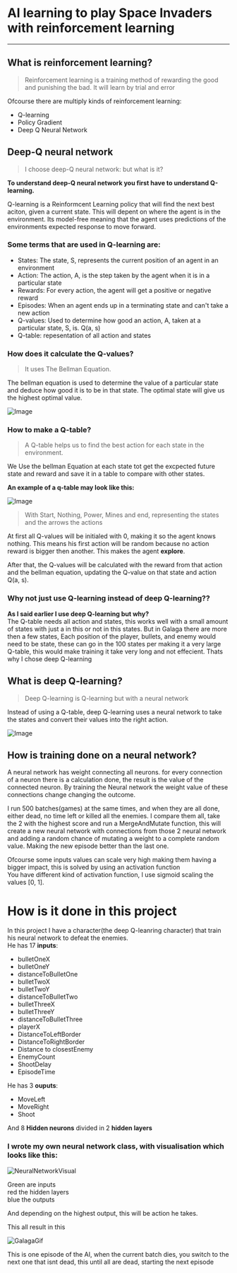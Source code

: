 # AI learning to play Space Invaders with reinforcement learning
***

## What is reinforcement learning?
> Reinforcement learning is a training method of rewarding the good and punishing the bad. It will learn by trial and error

Ofcourse there are multiply kinds of reinforcement learning:
+ Q-learning
+ Policy Gradient
+ Deep Q Neural Network

## Deep-Q neural network
> I choose deep-Q neural network: but what is it?

__To understand deep-Q neural network you first have to understand Q-learning.__

Q-learning is a Reinformcent Learning policy that will find the next best aciton, given a current state. This will depent on where the agent is in the environment.
Its model-free meaning that the agent uses predictions of the environments expected response to move forward.

### Some terms that are used in Q-learning are:
+ States: The state, S, represents the current position of an agent in an environment
+ Action: The action, A, is the step taken by the agent when it is in a particular state
+ Rewards: For every action, the agent will get a positive or negative reward
+ Episodes: When an agent ends up in a terminating state and can't take a new action
+ Q-values: Used to determine how good an action, A, taken at a particular state, S, is. Q(a, s)
+ Q-table: repesentation of all action and states

### How does it calculate the Q-values?
> It uses The Bellman Equation.

The bellman equation is used to determine the value of a particular state and deduce how good it is to be in that state. The optimal state will give us the highest optimal value.

![Image](https://www.simplilearn.com/ice9/free_resources_article_thumb/6-bellman.JPG)

### How to make a Q-table?
> A Q-table helps us to find the best action for each state in the environment.

We Use the bellman Equation at each state tot get the excpected future state and reward and save it in a table to compare with other states.

**An example of a q-table may look like this:**

![Image](https://cdn-media-1.freecodecamp.org/images/AjVvggEquHgsnMN8i4N35AMfx53vZtELEL-l)

> With Start, Nothing, Power, Mines and end, representing the states\
and the arrows the actions

At first all Q-values will be initialed with 0, making it so the agent knows nothing. This means his first action will be random because no action reward is bigger then another. This makes the agent **explore**.

After that, the Q-values will be calculated with the reward from that action and the bellman equation, updating the Q-value on that state and action Q(a, s).

### Why not just use Q-learning instead of deep Q-learning??

**As I said earlier I use deep Q-learning but why?**\
The Q-table needs all action and states, this works well with a small amount of states with just a in this or not in this states.
But in Galaga there are more then a few states, Each position of the player, bullets, and enemy would need to be state, these can go in the 100 states per making it a very large Q-table, this would make training it take very long and not effecient. Thats why I chose deep Q-learning

## What is deep Q-learning?
> Deep Q-learning is Q-learning but with a neural network

Instead of using a Q-table, deep Q-learning uses a neural network to take the states and convert their values into the right action.

![Image](https://www.assemblyai.com/blog/content/images/size/w1000/2022/02/rl5.png)


## How is training done on a neural network?

A neural network has weight connecting all neurons. for every connection of a neuron there is a calculation done, the result is the value of the connected neuron.
By training the Neural network the weight value of these connections change changing the outcome.

I run 500 batches(games) at the same times, and when they are all done, either dead, no time left or killed all the enemies. I compare them all, take the 2 with the highest score and run a MergeAndMutate function, this will create a new neural network with connections from those 2 neural network and adding a random chance of mutating a weight to a complete random value. Making the new episode better than the last one.

Ofcourse some inputs values can scale very high making them having a bigger impact, this is solved by using an activation function\
You have different kind of activation function, I use sigmoid scaling the values [0, 1].

# How is it done in this project

In this project I have a character(the deep Q-leanring character) that train his neural network to defeat the enemies.\
He has 17 **inputs**:
+ bulletOneX
+ bulletOneY
+ distanceToBulletOne
+ bulletTwoX
+ bulletTwoY
+ distanceToBulletTwo
+ bulletThreeX
+ bulletThreeY
+ distanceToBulletThree
+ playerX
+ DistanceToLeftBorder
+ DistanceToRightBorder
+ Distance to closestEnemy
+ EnemyCount
+ ShootDelay
+ EpisodeTime

He has 3 **ouputs**:
+ MoveLeft
+ MoveRight
+ Shoot

And 8 **Hidden neurons** divided in 2 **hidden layers**

### I wrote my own neural network class, with visualisation which looks like this:

![NeuralNetworkVisual](https://user-images.githubusercontent.com/37669649/212311480-82b9ab85-5293-4237-b754-5b8351e61792.png) 

Green are inputs\
red the hidden layers\
blue the outputs


And depending on the highest output, this will be action he takes.

This all result in this

![GalagaGif](https://github.com/samynjonas/Q-learning-AI-playing-Space-Invaders/assets/37669649/b232f931-cee6-482e-abd9-f05151f8ebb8)


This is one episode of the AI, when the current batch dies, you switch to the next one that isnt dead, this until all are dead, starting the next episode
